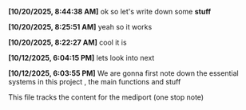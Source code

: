 **[10/20/2025, 8:44:38 AM]**
ok so let's write down some **stuff**

**[10/20/2025, 8:25:51 AM]**
yeah so it works

**[10/20/2025, 8:22:27 AM]**
cool it is

**[10/12/2025, 6:04:15 PM]**
lets look into next

**[10/12/2025, 6:03:55 PM]**
We are gonna first note down the essential systems in this project , the main functions and stuff

This file tracks the content for the mediport (one stop note)
